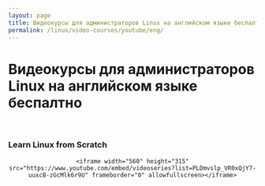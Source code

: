 ```yaml
---
layout: page
title: Видеокурсы для администраторов Linux на английском языке беспалтно
permalink: /linux/video-courses/youtube/eng/
---
```


# Видеокурсы для администраторов Linux на английском языке беспалтно

<br/>

### Learn Linux from Scratch

<div align="center">

    <iframe width="560" height="315" src="https://www.youtube.com/embed/videoseries?list=PLDmvslp_VR0xQjY7-uuxcB-zGcMlk6r9U" frameborder="0" allowfullscreen></iframe>

</div>
